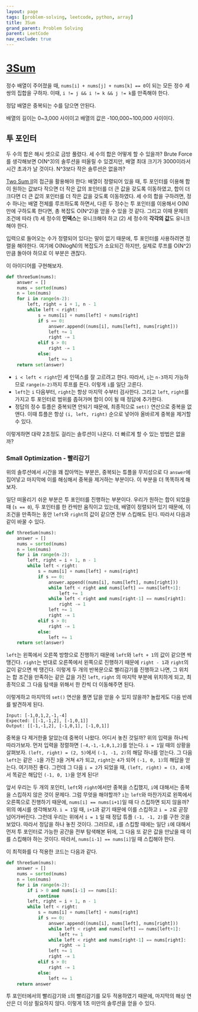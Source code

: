 ```yaml
---
layout: page
tags: [problem-solving, leetcode, python, array]
title: 3Sum
grand_parent: Problem Solving
parent: LeetCode
nav_exclude: true
---
```


# [3Sum](https://leetcode.com/problems/3sum/)

 정수 배열이 주어졌을 때, `nums[i] + nums[j] + nums[k] == 0`이 되는
 모든 정수 세 쌍의 집합을 구하자. 이때, `i != j && i != k && j != k`를
 만족해야 한다.

 정답 배열은 중복되는 수를 담으면 안된다.

 배열의 길이는 0~3,000 사이이고 배열의 값은 -100,000~100,000 사이이다.

## 투 포인터

 두 수의 합은 해시 셋으로 금방 풀렸다. 세 수의 합은 어떻게 할 수
 있을까? Brute Force를 생각해보면 O(N^3)의 솔루션을 떠올릴 수
 있겠지만, 배열 최대 크기가 3000이라서 시간 초과가 날 것이다. N^3보다
 작은 솔루션은 없을까?

 [Two Sum II](../two-sum/#two-sum-ii---input-array-is-sorted)의 접근을
 활용해야 한다: 배열이 정렬되어 있을 때, 투 포인터를 이용해 합이
 원하는 값보다 작으면 더 작은 값의 포인터를 더 큰 값을 갖도록
 이동하였고, 합이 더 크다면 더 큰 값의 포인터를 더 작은 값을 갖도록
 이동하였다. 세 수의 합을 구하려면, 정수 하나는 배열 전체를 루프하도록
 하면서, 다른 두 정수는 투 포인터를 이용해서 O(N)만에 구하도록 한다면,
 총 복잡도 O(N^2)을 얻을 수 있을 것 같다. 그리고 이때 문제의 조건에
 따라 (1) 세 정수의 **인덱스**는 유니크해야 하고 (2) 세 정수의
 **각각의 값**도 유니크해야 한다.

 입력으로 들어오는 수가 정렬되어 있다는 말이 없기 때문에, 투 포인터를
 사용하려면 정렬을 해야한다. 여기에 O(NlogN)의 복잡도가 소요되긴
 하지만, 실제로 루프를 O(N^2)만큼 돌아야 하므로 이 부분은 괜찮다.

 이 아이디어를 구현해보자.

```python
def threeSum(nums):
    answer = []
    nums = sorted(nums)
    n = len(nums)
    for i in range(n-2):
        left, right = i + 1, n - 1
        while left < right:
            s = nums[i] + nums[left] + nums[right]
            if s == 0:
                answer.append((nums[i], nums[left], nums[right]))
                left += 1
                right -= 1
            elif s > 0:
                right -= 1
            else:
                left += 1
    return set(answer)
```

 - `i < left < right`인 세 인덱스를 잘 고르려고 한다. 따라서, `i`는
   `n-3`까지 가능하므로 `range(n-2)`까지 루프를 돈다. 이렇게 `i`를
   일단 고른다.
 - `left`는 `i` 다음부터, `right`는 항상 마지막 수부터
   검사한다. 그리고 `left`, `right`를 가지고 투 포인터로 범위를
   좁혀가며 합이 0이 될 때 정답에 추가한다.
 - 정답의 정수 튜플은 중복되면 안되기 때문에, 최종적으로 `set()`
   연산으로 중복을 없앤다. 이때 튜플은 항상 `(i, left, right)` 순으로
   넣어야 올바르게 중복을 제거할 수 있다.


 이렇게하면 대략 2초정도 걸리는 솔루션이 나온다. 더 빠르게 할 수 있는
 방법은 없을까?

### Small Optimization - 빨리감기

 위의 솔루션에서 시간을 꽤 잡아먹는 부분은, 중복되는 튜플을 무지성으로
 다 `answer`에 집어넣고 마지막에 이를 해싱해서 중복을 제거하는
 부분이다. 이 부분을 더 똑똑하게 해보자.

 일단 떠올리기 쉬운 부분은 투 포인터를 진행하는 부분이다. 우리가
 원하는 합이 되었을 때 (`s == 0`), 두 포인터를 한 칸씩만 움직이고
 있는데, 배열이 정렬되어 있기 때문에, 이 조건을 만족하는 동안 `left`와
 `right`의 값이 같으면 전부 스킵해도 된다. 따라서 다음과 같이 바꿀 수
 있다.

```python
def threeSum(nums):
    answer = []
    nums = sorted(nums)
    n = len(nums)
    for i in range(n-2):
        left, right = i + 1, n - 1
        while left < right:
            s = nums[i] + nums[left] + nums[right]
            if s == 0:
                answer.append((nums[i], nums[left], nums[right]))
                while left < right and nums[left] == nums[left+1]:
                    left += 1
                while left < right and nums[right-1] == nums[right]:
                    right -= 1
                left += 1
                right -= 1
            elif s > 0:
                right -= 1
            else:
                left += 1
    return set(answer)
```

 `left`는 왼쪽에서 오른쪽 방향으로 진행하기 때문에 `left`와 `left +
 1`의 값이 같으면 싹 땡긴다. `right`는 반대로 오른쪽에서 왼쪽으로
 진행하기 때문에 `right - 1`과 `right`의 값이 같으면 싹 땡긴다. 이렇게
 두 개의 반복문으로 빨리감기를 진행하고 나면, 그 위치는 합 조건을
 만족하는 같은 값을 가진 `left`, `right` 의 마지막 부분에 위치하게
 되고, 최종적으로 그 다음 탐색을 위해서 한 칸씩 더 이동해주면 된다.

 이렇게하고 마지막의 `set()` 연산을 풀면 답을 얻을 수 있지 않을까?
 놀랍게도 다음 반례를 발견하게 된다.

```
Input: [-1,0,1,2,-1,-4]
Expected: [[-1,-1,2], [-1,0,1]]
Output: [[-1,-1,2], [-1,0,1], [-1,0,1]]
```

 중복을 다 제거한줄 알았는데 중복이 나왔다. 어디서 놓친 것일까? 위의
 입력을 하나씩 따라가보자. 먼저 입력을 정렬하면 `[-4,-1,-1,0,1,2]`를
 얻는다. `i = 1`일 때의 상황을 살펴보자. `(left, right) = (2, 5)`에서
 `(-1, -1, 2)`의 해답 하나를 얻는다. 그 다음 `left`는 같은 `-1`을 가진
 `3`을 거쳐 `4`가 되고, `right`는 `4`가 되어 `(-1, 0, 1)`의 해답을
 얻는다. 여기까진 좋다. 그런데 그 다음 `i = 2`가 되었을 때, `(left,
 right) = (3, 4)`에서 똑같은 해답인 `(-1, 0, 1)`을 얻게 된다!

 앞서 우리는 두 개의 포인터, `left`와 `right`에서만 중복을 스킵했지,
 `i`에 대해서는 중복을 스킵하지 않은 것이 문제다. 그럼 무엇을
 해야할까? `i`는 `left`와 마찬가지로 왼쪽에서 오른쪽으로 진행하기
 때문에, `nums[i] == nums[i+1]`일 때 다 스킵하면 되지 않을까? 위의
 예시를 생각해보자. `i = 1`일 때, `i+1`과 같기 때문에 이를 스킵하고 `i
 = 2`로 곧장 넘어가버린다. 그런데 우리는 위에서 `i = 1` 일 때 정답
 튜플 `(-1, -1, 2)`를 구한 것을 보았다. 따라서 정답을 하나 놓친
 것이다. 그러므로, `i`를 스킵할 때에는 일단 `i`에 대해서 먼저 투
 포인터로 가능한 공간을 전부 탐색해본 뒤에, 그 다음 또 같은 값을
 만났을 때 이를 스킵해야 하는 것이다. 따라서, `nums[i-1] == nums[i]`일
 때 스킵해야 한다.

 이 최적화를 다 적용한 코드는 다음과 같다.

```python
def threeSum(nums):
    answer = []
    nums = sorted(nums)
    n = len(nums)
    for i in range(n-2):
        if i > 0 and nums[i-1] == nums[i]:
            continue
        left, right = i + 1, n - 1
        while left < right:
            s = nums[i] + nums[left] + nums[right]
            if s == 0:
                answer.append((nums[i], nums[left], nums[right]))
                while left < right and nums[left] == nums[left+1]:
                    left += 1
                while left < right and nums[right-1] == nums[right]:
                    right -= 1
                left += 1
                right -= 1
            elif s > 0:
                right -= 1
            else:
                left += 1
    return answer
```

 투 포인터에서의 빨리감기와 `i`의 빨리감기를 모두 적용하였기 때문에,
 마지막의 해싱 연산은 더 이상 필요하지 않다. 이렇게 1초 미만의
 솔루션을 얻을 수 있다.
